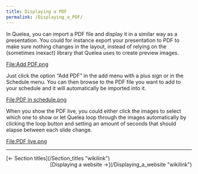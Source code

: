 ```yaml
---
title: Displaying a PDF
permalink: /Displaying_a_PDF/
---
```


In Quelea, you can import a PDF file and display it in a similar way as a presentation. You could for instance export your presentation to PDF to make sure nothing changes in the layout, instead of relying on the (sometimes inexact) library that Quelea uses to create preview images.

[<File:Add> PDF.png](/File:Add_PDF.png "wikilink")

Just click the option “Add PDF” in the add menu with a plus sign or in the Schedule menu. You can then browse to the PDF file you want to add to your schedule and it will automatically be imported into it.

[<File:PDF> in schedule.png](/File:PDF_in_schedule.png "wikilink")

When you show the PDF live, you could either click the images to select which one to show or let Quelea loop through the images automatically by clicking the loop button and setting an amount of seconds that should elapse between each slide change.

[<File:PDF> live.png](/File:PDF_live.png "wikilink")

------------------------------------------------------------------------

<div style="text-align: left;">
[← Section titles](/Section_titles "wikilink") <span style="float:right;"> [Displaying a website →](/Displaying_a_website "wikilink")</span>

</div>
